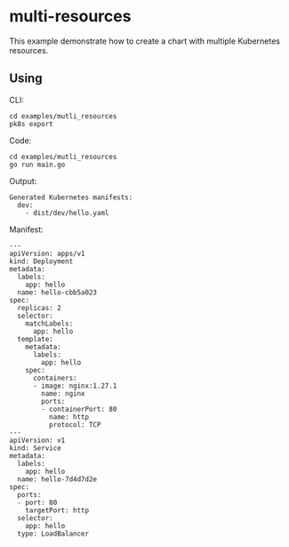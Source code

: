 # multi-resources

This example demonstrate how to create a chart with multiple Kubernetes resources.

## Using
CLI:
```shell
cd examples/mutli_resources
pk8s export
```

Code:
```shell
cd examples/mutli_resources
go run main.go
```

Output:
```
Generated Kubernetes manifests:
  dev:
    - dist/dev/hello.yaml
```

Manifest:
```
---
apiVersion: apps/v1
kind: Deployment
metadata:
  labels:
    app: hello
  name: hello-cbb5a023
spec:
  replicas: 2
  selector:
    matchLabels:
      app: hello
  template:
    metadata:
      labels:
        app: hello
    spec:
      containers:
      - image: nginx:1.27.1
        name: nginx
        ports:
        - containerPort: 80
          name: http
          protocol: TCP
---
apiVersion: v1
kind: Service
metadata:
  labels:
    app: hello
  name: hello-7d4d7d2e
spec:
  ports:
  - port: 80
    targetPort: http
  selector:
    app: hello
  type: LoadBalancer

```
